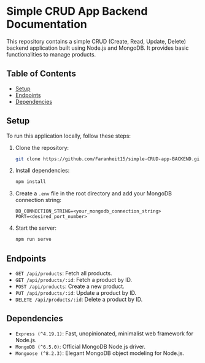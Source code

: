 # Simple CRUD App Backend Documentation

This repository contains a simple CRUD (Create, Read, Update, Delete) backend application built using Node.js and MongoDB. It provides basic functionalities to manage products.

## Table of Contents

- [Setup](#setup)
- [Endpoints](#endpoints)
- [Dependencies](#dependencies)

## Setup

To run this application locally, follow these steps:

1. Clone the repository:

   ```bash
   git clone https://github.com/Faranheit15/simple-CRUD-app-BACKEND.git
   ```

2. Install dependencies:
   ```bash
   npm install
   ```
3. Create a `.env` file in the root directory and add your MongoDB connection string:
   ```text
   DB_CONNECTION_STRING=<your_mongodb_connection_string>
   PORT=<desired_port_number>
   ```
4. Start the server:
   ```bash
   npm run serve
   ```

## Endpoints

- `GET /api/products`: Fetch all products.
- `GET /api/products/:id`: Fetch a product by ID.
- `POST /api/products`: Create a new product.
- `PUT /api/products/:id`: Update a product by ID.
- `DELETE /api/products/:id`: Delete a product by ID.

## Dependencies

- `Express (^4.19.1)`: Fast, unopinionated, minimalist web framework for Node.js.
- `MongoDB (^6.5.0)`: Official MongoDB Node.js driver.
- `Mongoose (^8.2.3)`: Elegant MongoDB object modeling for Node.js.
